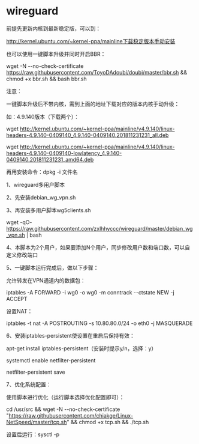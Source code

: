 # wireguard

前提先更新内核到最新稳定版，可以到：

http://kernel.ubuntu.com/~kernel-ppa/mainline下载稳定版本手动安装

也可以使用一键脚本升级并同时开启BBR：

wget -N --no-check-certificate https://raw.githubusercontent.com/ToyoDAdoubi/doubi/master/bbr.sh && chmod +x bbr.sh && bash bbr.sh

注意：

一键脚本升级后不带内核，需到上面的地址下载对应的版本内核手动升级：

如：4.9.140版本（下载两个）：

wget http://kernel.ubuntu.com/~kernel-ppa/mainline/v4.9.140/linux-headers-4.9.140-0409140_4.9.140-0409140.201811231231_all.deb

wget http://kernel.ubuntu.com/~kernel-ppa/mainline/v4.9.140/linux-headers-4.9.140-0409140-lowlatency_4.9.140-0409140.201811231231_amd64.deb

再用安装命令：dpkg -i 文件名

1、wireguard多用户脚本

2、先安装debian_wg_vpn.sh

3、再安装多用户脚本wg5clients.sh

wget -qO- https://raw.githubusercontent.com/zxlhhyccc/wireguard/master/debian_wg_vpn.sh | bash

4、本脚本为2个用户，如果要添加N个用户，同步修改用户数和端口数，可以自定义修改端口

5、一键脚本运行完成后，做以下步骤：

允许转发在VPN通道内的数据包：

iptables -A FORWARD -i wg0 -o wg0 -m conntrack --ctstate NEW -j ACCEPT

设置NAT：

iptables -t nat -A POSTROUTING -s 10.80.80.0/24 -o eth0 -j MASQUERADE

6、安装iptables-persistent使设置在重启后保持有效：

apt-get install iptables-persistent（安装时提示y/n，选择：y）

systemctl enable netfilter-persistent

netfilter-persistent save

7、优化系统配置：

使用脚本进行优化（运行脚本选择优化配置即可）：

cd /usr/src && wget -N --no-check-certificate "https://raw.githubusercontent.com/chiakge/Linux-NetSpeed/master/tcp.sh" && chmod +x tcp.sh && ./tcp.sh

设置后运行：sysctl -p
